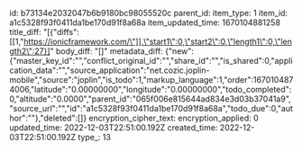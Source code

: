 id: b73134e2032047b6b9180bc98055520c
parent_id: 
item_type: 1
item_id: a1c5328f93f0411da1be170d91f8a68a
item_updated_time: 1670104881258
title_diff: "[{\"diffs\":[[1,\"https://ionicframework.com/\"]],\"start1\":0,\"start2\":0,\"length1\":0,\"length2\":27}]"
body_diff: "[]"
metadata_diff: {"new":{"master_key_id":"","conflict_original_id":"","share_id":"","is_shared":0,"application_data":"","source_application":"net.cozic.joplin-mobile","source":"joplin","is_todo":1,"markup_language":1,"order":1670104874006,"latitude":"0.00000000","longitude":"0.00000000","todo_completed":0,"altitude":"0.0000","parent_id":"065f006e815644ad834e3d03b37041a9","source_url":"","id":"a1c5328f93f0411da1be170d91f8a68a","todo_due":0,"author":""},"deleted":[]}
encryption_cipher_text: 
encryption_applied: 0
updated_time: 2022-12-03T22:51:00.192Z
created_time: 2022-12-03T22:51:00.192Z
type_: 13